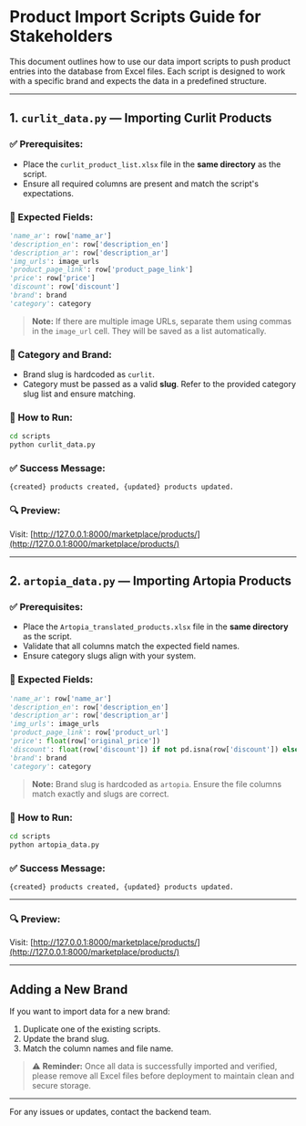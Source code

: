 # Product Import Scripts Guide for Stakeholders

This document outlines how to use our data import scripts to push product entries into the database from Excel files. Each script is designed to work with a specific brand and expects the data in a predefined structure.

---

## 1. `curlit_data.py` — Importing Curlit Products

### ✅ Prerequisites:

* Place the `curlit_product_list.xlsx` file in the **same directory** as the script.
* Ensure all required columns are present and match the script's expectations.

### 📝 Expected Fields:

```python
'name_ar': row['name_ar']
'description_en': row['description_en']
'description_ar': row['description_ar']
'img_urls': image_urls
'product_page_link': row['product_page_link']
'price': row['price']
'discount': row['discount']
'brand': brand
'category': category
```

> **Note:** If there are multiple image URLs, separate them using commas in the `image_url` cell. They will be saved as a list automatically.

### 🔁 Category and Brand:

* Brand slug is hardcoded as `curlit`.
* Category must be passed as a valid **slug**. Refer to the provided category slug list and ensure matching.

### 🚀 How to Run:

```bash
cd scripts
python curlit_data.py
```

### ✅ Success Message:

```text
{created} products created, {updated} products updated.
```

### 🔍 Preview:

Visit: [http://127.0.0.1:8000/marketplace/products/](http://127.0.0.1:8000/marketplace/products/)

---

## 2. `artopia_data.py` — Importing Artopia Products

### ✅ Prerequisites:

* Place the `Artopia_translated_products.xlsx` file in the **same directory** as the script.
* Validate that all columns match the expected field names.
* Ensure category slugs align with your system.

### 📝 Expected Fields:

```python
'name_ar': row['name_ar']
'description_en': row['description_en']
'description_ar': row['description_ar']
'img_urls': image_urls
'product_page_link': row['product_url']
'price': float(row['original_price'])
'discount': float(row['discount']) if not pd.isna(row['discount']) else 0
'brand': brand
'category': category
```

> **Note:** Brand slug is hardcoded as `artopia`. Ensure the file columns match exactly and slugs are correct.

### 🚀 How to Run:

```bash
cd scripts
python artopia_data.py
```

### ✅ Success Message:

```text
{created} products created, {updated} products updated.
```

---
### 🔍 Preview:

Visit: [http://127.0.0.1:8000/marketplace/products/](http://127.0.0.1:8000/marketplace/products/)

---

##  Adding a New Brand

If you want to import data for a new brand:

1. Duplicate one of the existing scripts.
2. Update the brand slug.
3. Match the column names and file name.

> ⚠️ **Reminder:** Once all data is successfully imported and verified, please remove all Excel files before deployment to maintain clean and secure storage.

---

For any issues or updates, contact the backend team.
